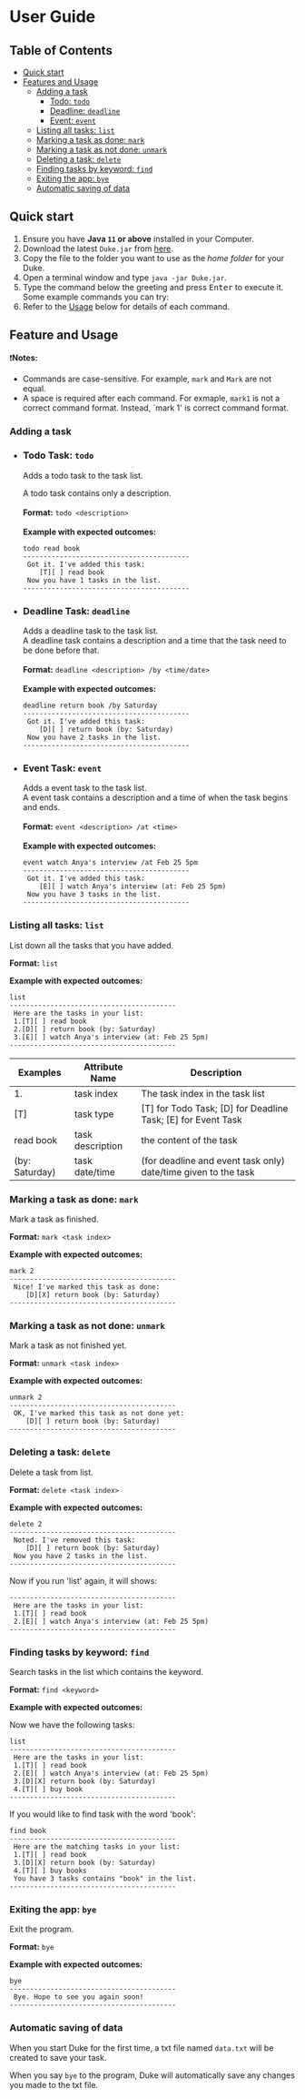 # User Guide

## Table of Contents

* [Quick start](#quick-start)
* [Features and Usage](#features-and-usage)
    * [Adding a task](#adding-a-task)
        * [Todo: `todo`](#todo-task-todo)
        * [Deadline: `deadline`](#deadline-task-deadline)
        * [Event: `event`](#event-task-event)
    * [Listing all tasks: `list`](#listing-all-tasks-list)
    * [Marking a task as done: `mark`](#marking-a-task-as-done-mark)
    * [Marking a task as not done: `unmark`](#marking-a-task-as-not-done-unmark)
    * [Deleting a task: `delete`](#deleting-a-task-delete)
    * [Finding tasks by keyword: `find`](#finding-tasks-by-keyword-find)
    * [Exiting the app: `bye`](#exiting-the-app-bye)
    * [Automatic saving of data](#automatic-saving-of-data)

## Quick start

1. Ensure you have **Java `11` or above** installed in your Computer.
2. Download the latest `Duke.jar` from [here](https://github.com/TianaiYan/ip/).
3. Copy the file to the folder you want to use as the *home folder* for your Duke.
4. Open a terminal window and type `java -jar Duke.jar`.
5. Type the command below the greeting and press <kbd>Enter</kbd> to execute it. Some example commands you can try:
6. Refer to the [Usage](#Usage) below for details of each command.

## Feature and Usage
❗️**Notes:**
* Commands are case-sensitive. For example, `mark` and `Mark` are not equal. 
* A space is required after each command. For exmaple, `mark1` is not a correct command format. Instead, `mark 1' is correct command format.


### Adding a task
* ### Todo Task: `todo`
  Adds a todo task to the task list.

  A todo task contains only a description.<br><br>
  **Format:** `todo <description>` <br><br>
  **Example with expected outcomes:**
  ```
  todo read book
  -----------------------------------------
   Got it. I've added this task:
      [T][ ] read book
   Now you have 1 tasks in the list.
  -----------------------------------------
  ```
* ### Deadline Task: `deadline`
  Adds a deadline task to the task list. <br>
  A deadline task contains a description and a time that the task need to be done before that.<br><br>
  **Format:** `deadline <description> /by <time/date>` <br><br>
  **Example with expected outcomes:**
  ```
  deadline return book /by Saturday
  -----------------------------------------
   Got it. I've added this task:
      [D][ ] return book (by: Saturday)
   Now you have 2 tasks in the list.
  -----------------------------------------
  ```
* ### Event Task: `event`
  Adds a event task to the task list. <br>
  A event task contains a description and a time of when the task begins and ends.<br><br>
  **Format:** `event <description> /at <time>` <br><br>
  **Example with expected outcomes:**
  ```
  event watch Anya's interview /at Feb 25 5pm
  -----------------------------------------
   Got it. I've added this task:
      [E][ ] watch Anya's interview (at: Feb 25 5pm)
   Now you have 3 tasks in the list.
  -----------------------------------------
  ```
  
### Listing all tasks: `list`
List down all the tasks that you have added.

**Format:** `list` 

**Example with expected outcomes:**
```
list
-----------------------------------------
 Here are the tasks in your list:
 1.[T][ ] read book
 2.[D][ ] return book (by: Saturday)
 3.[E][ ] watch Anya's interview (at: Feb 25 5pm)
-----------------------------------------
```
| Examples       | Attribute Name   | Description                                                    |
|----------------|------------------|----------------------------------------------------------------|
| 1.             | task index       | The task index in the task list                                |
| [T]            | task type        | [T] for Todo Task; [D] for Deadline Task; [E] for Event Task   |
| read book      | task description | the content of the task                                        |
| (by: Saturday) | task date/time   | (for deadline and event task only) date/time given to the task |

### Marking a task as done: `mark`
Mark a task as finished.

**Format:** `mark <task index>`

**Example with expected outcomes:**
```
mark 2
-----------------------------------------
 Nice! I've marked this task as done:
	[D][X] return book (by: Saturday)
-----------------------------------------
```

### Marking a task as not done: `unmark`
Mark a task as not finished yet.

**Format:** `unmark <task index>`

**Example with expected outcomes:**
```
unmark 2
-----------------------------------------
 OK, I've marked this task as not done yet:
	[D][ ] return book (by: Saturday)
-----------------------------------------
```

### Deleting a task: `delete`
Delete a task from list.

**Format:** `delete <task index>`

**Example with expected outcomes:**
```
delete 2
-----------------------------------------
 Noted. I've removed this task: 
	[D][ ] return book (by: Saturday)
 Now you have 2 tasks in the list.
-----------------------------------------
```
Now if you run 'list' again, it will shows:
```
-----------------------------------------
 Here are the tasks in your list:
 1.[T][ ] read book
 2.[E][ ] watch Anya's interview (at: Feb 25 5pm)
-----------------------------------------
```

### Finding tasks by keyword: `find`
Search tasks in the list which contains the keyword.

**Format:** `find <keyword>`

**Example with expected outcomes:**

Now we have the following tasks:
```
list
-----------------------------------------
 Here are the tasks in your list:
 1.[T][ ] read book
 2.[E][ ] watch Anya's interview (at: Feb 25 5pm)
 3.[D][X] return book (by: Saturday)
 4.[T][ ] buy book
-----------------------------------------
```
If you would like to find task with the word 'book':
```
find book
-----------------------------------------
 Here are the matching tasks in your list:
 1.[T][ ] read book
 3.[D][X] return book (by: Saturday)
 4.[T][ ] buy books
 You have 3 tasks contains "book" in the list.
-----------------------------------------
```

### Exiting the app: `bye`
Exit the program.

**Format:** `bye`

**Example with expected outcomes:**
```
bye
-----------------------------------------
 Bye. Hope to see you again soon!
-----------------------------------------
```

### Automatic saving of data
When you start Duke for the first time, a txt file named `data.txt` will be created to save your task.

When you say `bye` to the program, Duke will automatically save any changes you made to the txt file.
